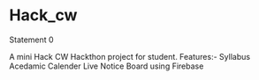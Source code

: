 # Hack_cw
Statement 0


A mini Hack CW Hackthon project for student.
Features:-
Syllabus
Acedamic Calender
Live Notice Board using Firebase


